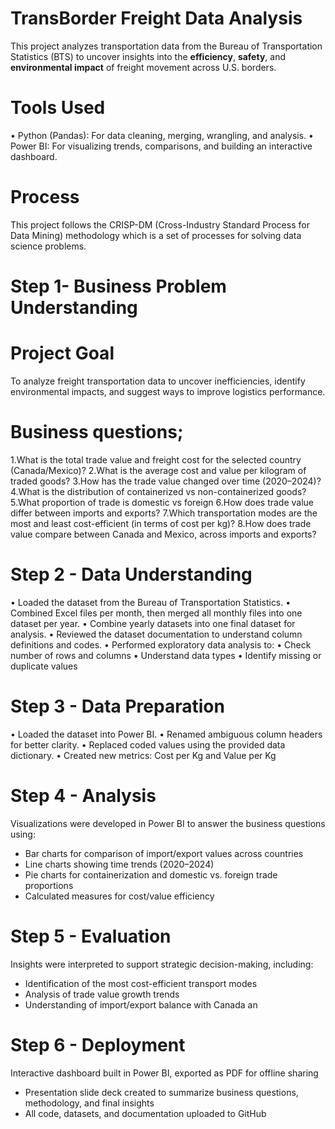 # TransBorder Freight Data Analysis
This project analyzes transportation data from the Bureau of Transportation Statistics (BTS) to uncover insights into the **efficiency**, **safety**, and **environmental impact** of freight movement across U.S. borders.

# Tools Used
• Python (Pandas): For data cleaning, merging, wrangling, and analysis.
• Power BI: For visualizing trends, comparisons, and building an interactive dashboard.

# Process
This project follows the CRISP-DM (Cross-Industry Standard Process for Data Mining) methodology which is a set of processes for solving data science problems. 

# Step 1- Business Problem Understanding
# Project Goal
To analyze freight transportation data to uncover inefficiencies, identify environmental impacts, and suggest ways to improve logistics performance.

# Business questions; 
1.What is the total trade value and freight cost for the selected country (Canada/Mexico)?
2.What is the average cost and value per kilogram of traded goods?
3.How has the trade value changed over time (2020–2024)?
4.What is the distribution of containerized vs non-containerized goods?
5.What proportion of trade is domestic vs foreign
6.How does trade value differ between imports and exports?
7.Which transportation modes are the most and least cost-efficient (in terms of cost per kg)?
8.How does trade value compare between Canada and Mexico, across imports and exports?

# Step 2 - Data Understanding 
• Loaded the dataset from the Bureau of Transportation Statistics.
• Combined Excel files per month, then merged all monthly files into one dataset per year.
• Combine yearly datasets into one final dataset for analysis.
• Reviewed the dataset documentation to understand column definitions and codes.
• Performed exploratory data analysis to:
•	Check number of rows and columns
•	Understand data types
•	Identify missing or duplicate values

# Step 3 - Data Preparation
• Loaded the dataset into Power BI.
•	Renamed ambiguous column headers  for better clarity.
•	Replaced coded values using the provided data dictionary.
•	Created new metrics: Cost per Kg and Value per Kg 


# Step 4 - Analysis
Visualizations were developed in Power BI to answer the business questions using:
- Bar charts for comparison of import/export values across countries
- Line charts showing time trends (2020–2024)
- Pie charts for containerization and domestic vs. foreign trade proportions
- Calculated measures for cost/value efficiency

# Step 5 - Evaluation 
Insights were interpreted to support strategic decision-making, including:
- Identification of the most cost-efficient transport modes
- Analysis of trade value growth trends
- Understanding of import/export balance with Canada an

# Step 6 - Deployment 
Interactive dashboard built in Power BI, exported as PDF for offline sharing
- Presentation slide deck created to summarize business questions, methodology, and final insights
- All code, datasets, and documentation uploaded to GitHub
